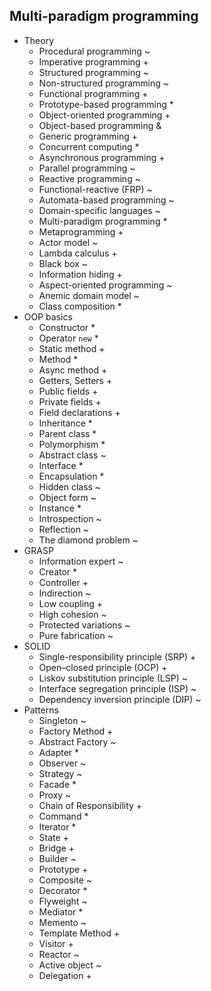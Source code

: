## Multi-paradigm programming

- Theory
  - Procedural programming ~
  - Imperative programming +
  - Structured programming ~
  - Non-structured programming ~
  - Functional programming +
  - Prototype-based programming *
  - Object-oriented programming +
  - Object-based programming &
  - Generic programming +
  - Concurrent computing *
  - Asynchronous programming +
  - Parallel programming ~
  - Reactive programming ~
  - Functional-reactive (FRP) ~
  - Automata-based programming ~
  - Domain-specific languages ~
  - Multi-paradigm programming *
  - Metaprogramming +
  - Actor model ~
  - Lambda calculus +
  - Black box ~
  - Information hiding +
  - Aspect-oriented programming ~
  - Anemic domain model ~
  - Class composition *
- OOP basics
  - Constructor *
  - Operator `new` *
  - Static method +
  - Method *
  - Async method +
  - Getters, Setters +
  - Public fields +
  - Private fields +
  - Field declarations +
  - Inheritance *
  - Parent class *
  - Polymorphism *
  - Abstract class ~
  - Interface *
  - Encapsulation *
  - Hidden class ~
  - Object form ~
  - Instance *
  - Introspection ~
  - Reflection ~
  - The diamond problem ~
- GRASP
  - Information expert ~
  - Creator *
  - Controller +
  - Indirection ~
  - Low coupling +
  - High cohesion ~
  - Protected variations ~
  - Pure fabrication ~
- SOLID
  - Single-responsibility principle (SRP) +
  - Open–closed principle (OCP) +
  - Liskov substitution principle (LSP) ~
  - Interface segregation principle (ISP) ~
  - Dependency inversion principle (DIP) ~
- Patterns
  - Singleton ~
  - Factory Method +
  - Abstract Factory ~
  - Adapter *
  - Observer ~
  - Strategy ~
  - Facade *
  - Proxy ~
  - Chain of Responsibility +
  - Command *
  - Iterator *
  - State +
  - Bridge +
  - Builder ~
  - Prototype +
  - Composite ~
  - Decorator *
  - Flyweight ~
  - Mediator *
  - Memento ~
  - Template Method +
  - Visitor +
  - Reactor ~
  - Active object ~
  - Delegation +
